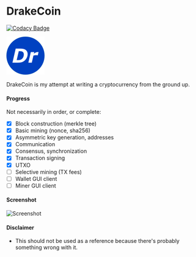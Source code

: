 # DrakeCoin

[![Codacy Badge](https://api.codacy.com/project/badge/Grade/08bd440505384869b9e5bbe23137a70c)](https://www.codacy.com/app/ihatecsv/DrakeCoin?utm_source=github.com&amp;utm_medium=referral&amp;utm_content=ihatecsv/DrakeCoin&amp;utm_campaign=Badge_Grade)

![DrakeCoin](https://raw.githubusercontent.com/ihatecsv/DrakeCoin/master/drakecoin.png)

DrakeCoin is my attempt at writing a cryptocurrency from the ground up.

#### Progress
Not necessarily in order, or complete:
- [x] Block construction (merkle tree)
- [x] Basic mining (nonce, sha256)
- [x] Asymmetric key generation, addresses
- [x] Communication
- [x] Consensus, synchronization
- [x] Transaction signing
- [x] UTXO
- [ ] Selective mining (TX fees)
- [ ] Wallet GUI client
- [ ] Miner GUI client

#### Screenshot
![Screenshot](https://i.imgur.com/Rx5viV7.png)

#### Disclaimer
* This should not be used as a reference because there's probably something wrong with it.
